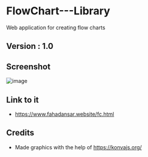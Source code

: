 # FlowChart---Library
Web application for creating flow charts

## Version : 1.0


## Screenshot


![image](https://user-images.githubusercontent.com/44476743/71696752-d3775400-2d83-11ea-8baf-99baacf9cb62.png)


## Link to it
* https://www.fahadansar.website/fc.html


## Credits

* Made graphics with the help of https://konvajs.org/
